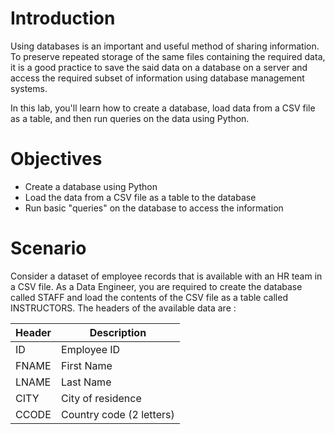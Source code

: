 # Introduction
Using databases is an important and useful method of sharing information. To preserve repeated storage of the same files containing the required data, it is a good practice to save the said data on a database on a server and access the required subset of information using database management systems.

In this lab, you'll learn how to create a database, load data from a CSV file as a table, and then run queries on the data using Python.

# Objectives
* Create a database using Python
* Load the data from a CSV file as a table to the database
* Run basic "queries" on the database to access the information

# Scenario
Consider a dataset of employee records that is available with an HR team in a CSV file. As a Data Engineer, you are required to create the database called STAFF and load the contents of the CSV file as a table called INSTRUCTORS. The headers of the available data are :
<table>
<thead>
<tr>
<th>Header</th>
<th>Description</th>
</tr>
</thead>
<tbody><tr>
<td>ID</td>
<td>Employee ID</td>
</tr>
<tr>
<td>FNAME</td>
<td>First Name</td>
</tr>
<tr>
<td>LNAME</td>
<td>Last Name</td>
</tr>
<tr>
<td>CITY</td>
<td>City of residence</td>
</tr>
<tr>
<td>CCODE</td>
<td>Country code (2 letters)</td>
</tr>
</tbody></table>
